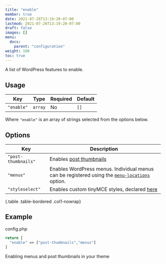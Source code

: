 ```yaml
---
title: "enable"
member: true
date: 2021-07-26T13:19:20-07:00
lastmod: 2021-07-26T13:19:20-07:00
draft: false
images: []
menu:
  docs:
    parent: "configuration"
weight: 180
toc: true
---
```


A list of WordPress features to enable.

## Usage

| Key        | Type    | Required | Default |
| ---------- | ------- | -------- | ------- |
| `"enable"` | `array` | No       | `[]`    |

Where `"enable"` is an array of strings selected from the options below.

## Options

| Key                 | Description                                                                                                         |
| ------------------- | ------------------------------------------------------------------------------------------------------------------- |
| `"post-thumbnails"` | Enables [post thumbnails](https://codex.wordpress.org/Post_Thumbnails)                                              |
| `"menus"`           | Enables WordPress menus. Individual menus can be registered using the [`menu-locations`](../menu-locations) option. |
| `"styleselect"`     | Enables custom tinyMCE styles, declared [here](../tinyMCEAdditions) |
{.table .table-bordered .col1-nowrap}

## Example

<div class="code-heading">config.php</div>

```php
return [
  "enable" => ["post-thumbnails","menus"]
]
```

<div class="code-caption">Enabling menus and post thumbnails in your theme</div>